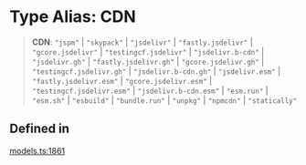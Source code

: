 # Type Alias: CDN

> **CDN**: `"jspm"` \| `"skypack"` \| `"jsdelivr"` \| `"fastly.jsdelivr"` \| `"gcore.jsdelivr"` \| `"testingcf.jsdelivr"` \| `"jsdelivr.b-cdn"` \| `"jsdelivr.gh"` \| `"fastly.jsdelivr.gh"` \| `"gcore.jsdelivr.gh"` \| `"testingcf.jsdelivr.gh"` \| `"jsdelivr.b-cdn.gh"` \| `"jsdelivr.esm"` \| `"fastly.jsdelivr.esm"` \| `"gcore.jsdelivr.esm"` \| `"testingcf.jsdelivr.esm"` \| `"jsdelivr.b-cdn.esm"` \| `"esm.run"` \| `"esm.sh"` \| `"esbuild"` \| `"bundle.run"` \| `"unpkg"` \| `"npmcdn"` \| `"statically"`

## Defined in

[models.ts:1861](https://github.com/live-codes/livecodes/blob/ca3a38602cd90e12413c6333c1e0e06995427bd0/src/sdk/models.ts#L1861)